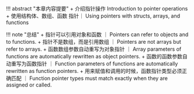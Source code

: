 !!! abstract "本章内容提要"
    + 介绍指针操作 Introduction to pointer operations
    + 使用结构体、数组、函数 指针｜ Using pointers with structs, arrays, and functions


!!! note "总结"
    + 指针可以引用对象和函数 ｜ Pointers can refer to objects and to functions.
    + 指针不是数组，而是引用数组 ｜ Pointers are not arrays but refer to arrays.
    + 函数数组参数自动重写为对象指针 ｜ Array parameters of functions are automatically rewritten as object pointers.
    + 函数的函数参数自动重写为函数指针 ｜ Function parameters of functions are automatically rewritten as function pointers.
    + 用来赋值和调用的时候，函数指针类型必须正确匹配 ｜ Function pointer types must match exactly when they are assigned or called.